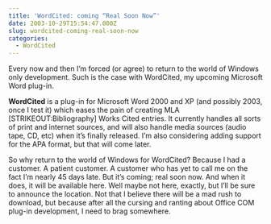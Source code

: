 ```yaml
---
title: 'WordCited: coming “Real Soon Now”'
date: 2003-10-29T15:54:47.000Z
slug: wordcited-coming-real-soon-now
categories:
  - WordCited
---
```

Every now and then I’m forced (or agree) to return to the world of Windows only development. Such is the case with WordCited, my upcoming Microsoft Word plug-in.

**WordCited** is a plug-in for Microsoft Word 2000 and XP (and possibly 2003, once I test it) which eases the pain of creating MLA [STRIKEOUT:Bibliography] Works Cited entries. It currently handles all sorts of print and internet sources, and will also handle media sources (audio tape, CD, etc) when it’s finally released. I’m also considering adding support for the APA format, but that will come later.

So why return to the world of Windows for WordCited? Because I had a customer. A patient customer. A customer who has yet to call me on the fact I’m nearly 45 days late. But it’s coming; real soon now. And when it does, it will be available here. Well maybe not here, exactly, but I’ll be sure to announce the location. Not that I believe there will be a mad rush to download, but because after all the cursing and ranting about Office COM plug-in development, I need to brag somewhere.
